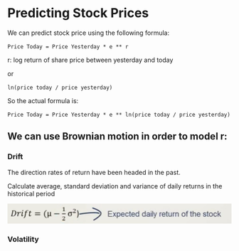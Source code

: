 # Predicting Stock Prices

We can predict stock price using the following formula:

```
Price Today = Price Yesterday * e ** r
```

r: log return of share price between yesterday and today

or

```
ln(price today / price yesterday)
```

So the actual formula is:

```
Price Today = Price Yesterday * e ** ln(price today / price yesterday)
```

## We can use Brownian motion in order to model r:


### Drift
The direction rates of return have been headed in the past.

Calculate average, standard deviation and variance of daily returns in the historical period

![](drift.png)


### Volatility